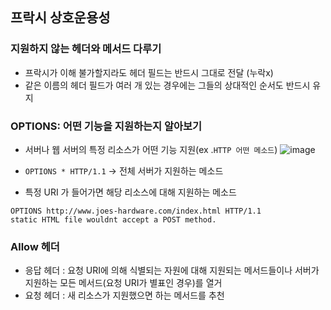 ## 프락시 상호운용성

### 지원하지 않는 헤더와 메서드 다루기
- 프락시가 이해 불가할지라도 헤더 필드는 반드시 그대로 전달 (누락x)
- 같은 이름의 헤더 필드가 여러 개 있는 경우에는 그들의 상대적인 순서도 반드시 유지

### OPTIONS: 어떤 기능을 지원하는지 알아보기
- 서버나 웹 서버의 특정 리소스가 어떤 기능 지원(ex .`HTTP 어떤 메소드`)
![image](https://user-images.githubusercontent.com/101736358/208676674-2aaeffcc-e55b-4119-b4a5-a905435f4a2f.png)

- `OPTIONS * HTTP/1.1` -> 전체 서버가 지원하는 메소드
- 특정 URI 가 들어가면 해당 리소스에 대해 지원하는 메소드
```
OPTIONS http://www.joes-hardware.com/index.html HTTP/1.1
static HTML file wouldnt accept a POST method.
```
### Allow 헤더
- 응답 헤더 : 요청 URI에 의해 식별되는 자원에 대해 지원되는 메서드들이나 서버가 지원하는 모든 메서드(요청 URI가 별표인 경우)를 열거
- 요청 헤더 : 새 리소스가 지원했으면 하는 메서드를 추천